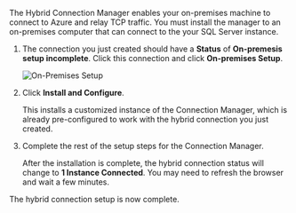 
The Hybrid Connection Manager enables your on-premises machine to connect to Azure and relay TCP traffic. You must  install the manager to an on-premises computer that can connect to the your SQL Server instance.

1. The connection you just created should have a **Status** of **On-premesis setup incomplete**. Click this connection and click **On-premises Setup**.
   
    ![On-Premises Setup](./media/hybrid-connections-install-connection-manager/5-1.png)
2. Click **Install and Configure**.
   
    This installs a customized instance of the Connection Manager, which is already pre-configured to work with the hybrid connection you just created.
3. Complete the rest of the setup steps for the Connection Manager.
   
    After the installation is complete, the hybrid connection status will change to **1 Instance Connected**. You may need to refresh the browser and wait a few minutes. 

The hybrid connection setup is now complete.


